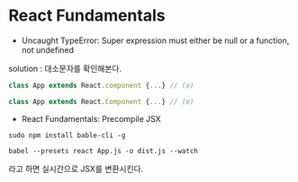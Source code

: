 # React Fundamentals

* Uncaught TypeError: Super expression must either be null or a function, not undefined

solution : 대소문자를 확인해본다.
```javascript
class App extends React.component {...} // (x)

class App extends React.Component {...} // (o)
```


* React Fundamentals: Precompile JSX

```
sudo npm install bable-cli -g
```

```
babel --presets react App.js -o dist.js --watch
```

라고 하면 실시간으로 JSX를 변환시킨다.
